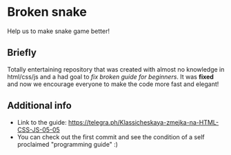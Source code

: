 # Broken snake
Help us to make snake game better!

## Briefly
Totally entertaining repository that was created with almost no knowledge in html/css/js and a had goal to *fix broken guide for beginners*. It was **fixed** and now we encourage everyone to make the code more fast and elegant!

## Additional info
* Link to the guide: https://telegra.ph/Klassicheskaya-zmejka-na-HTML-CSS-JS-05-05
* You can check out the first commit and see the condition of a self proclaimed "programming guide" :)
